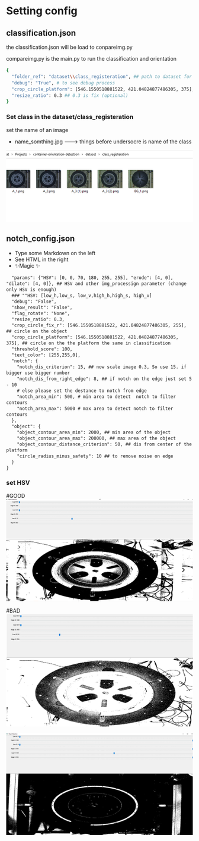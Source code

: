 # Setting config
## classification.json


the classification.json will be load to conpareimg.py 

compareimg.py is the main.py to run the classification and orientation

```sh
{
  "folder_ref": "dataset\\class_registeration", ## path to dataset for classification
  "debug": "True", # to see debug process
  "crop_circle_platform": [546.1550518881522, 421.04824877486305, 375], ## circle of the platform(optional)
  "resize_ratio": 0.3 ## 0.3 is fix (optional)
}
```
### Set class in the dataset/class_registeration 

set the name of an image 
- name_somthing.jpg --->
things before undersocre is name of the class

![alt text](https://github.com/PudPawat/container-orientation-detection/blob/main/info_image/classification_data_set.PNG?raw=true)

## notch_config.json
- Type some Markdown on the left
- See HTML in the right
- ✨Magic ✨

```sh{
  "params": {"HSV": [0, 0, 70, 180, 255, 255], "erode": [4, 0], "dilate": [4, 0]}, ## HSV and other img_processign parameter (change only HSV is enough)
  ### ""HSV: [low_h,low_s, low_v,high_h,high_s, high_v]
  "debug": "False",
  "show_result": "False",
  "flag_rotate": "None",
  "resize_ratio": 0.3,
  "crop_circle_fix_r": [546.1550518881522, 421.04824877486305, 255], ## circle on the object
  "crop_circle_platform": [546.1550518881522, 421.04824877486305, 375], ## circle on the the platform the same in classification
  "threshold_score": 100, 
  "text_color": [255,255,0],
  "notch": {
    "notch_dis_criterion": 15, ## now scale image 0.3, So use 15. if bigger use bigger number
    "notch_dis_from_right_edge": 8, ## if notch on the edge just set 5 - 10 
    # else please set the destance to notch from edge
    "notch_area_min": 500, # min area to detect  notch to filter contours
    "notch_area_max": 5000 # max area to detect notch to filter contours
  },
  "object": {
    "object_contour_area_min": 2000, ## min area of the object
    "object_contour_area_max": 200000, ## max area of the object
    "object_contour_distance_criterion": 50, ## dis from center of the platform 
    "circle_radius_minus_safety": 10 ## to remove noise on edge
  }
}
```

### set HSV 
#GOOD
![alt text](https://github.com/PudPawat/container-orientation-detection/blob/main/info_image/Good_HSV_setting.PNG?raw=true)

#BAD
![alt text](https://github.com/PudPawat/container-orientation-detection/blob/main/info_image/BAD_HSV_SETTING_1.PNG?raw=true)

![alt text](https://github.com/PudPawat/container-orientation-detection/blob/main/info_image/BAD_HSV_SETTING_2.PNG?raw=true)